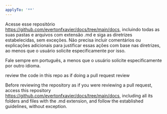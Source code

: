 ```yaml
---
applyTo: '**'
---
```


Acesse esse repositório https://github.com/evertonfxavier/docs/tree/main/docs, incluindo todas as suas pastas e arquivos com extensão .md e siga as diretrizes estabelecidas, sem exceções. Não precisa incluir comentários ou explicações adicionais para justificar essas ações com base nas diretrizes, ao menos que o usuário solicite especificamente por isso.

Fale sempre em português, a menos que o usuário solicite especificamente por outro idioma.

review the code in this repo as if doing a pull request review

Before reviewing the repository as if you were reviewing a pull request, access this repository https://github.com/evertonfxavier/docs/tree/main/docs, including all its folders and files with the .md extension, and follow the established guidelines, without exception.